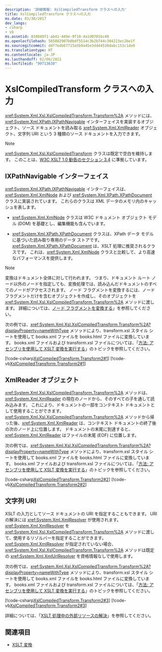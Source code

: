 ```yaml
---
description: '詳細情報: XslCompiledTransform クラスへの入力'
title: XslCompiledTransform クラスへの入力
ms.date: 03/30/2017
dev_langs:
- csharp
- vb
ms.assetid: 834049f1-ab41-449e-9f10-4a1d0701bc48
ms.openlocfilehash: 585882907b0bdf5514c3b2b744c304223ec2be1f
ms.sourcegitcommit: ddf7edb67715a5b9a45e3dd44536dabc153c1de0
ms.translationtype: HT
ms.contentlocale: ja-JP
ms.lasthandoff: 02/06/2021
ms.locfileid: "99713638"
---
```

# <a name="inputs-to-the-xslcompiledtransform-class"></a>XslCompiledTransform クラスへの入力

<xref:System.Xml.Xsl.XslCompiledTransform.Transform%2A> メソッドには、<xref:System.Xml.XPath.IXPathNavigable> インターフェイスを実装するオブジェクト、ソース ドキュメントを読み取る <xref:System.Xml.XmlReader> オブジェクト、文字列 URI という 3 種類のソース ドキュメントを入力できます。  
  
> [!NOTE]
> <xref:System.Xml.Xsl.XslCompiledTransform> クラスは既定で空白を維持します。 このことは、[W3C XSLT 1.0 勧告のセクション 3.4](https://www.w3.org/TR/xslt.html#strip) に準拠しています。  
  
## <a name="ixpathnavigable-interface"></a>IXPathNavigable インターフェイス  

 <xref:System.Xml.XPath.IXPathNavigable> インターフェイスは、<xref:System.Xml.XmlNode> および <xref:System.Xml.XPath.XPathDocument> クラスに実装されています。 これらのクラスは XML データのメモリ内のキャッシュを表します。  
  
- <xref:System.Xml.XmlNode> クラスは W3C ドキュメント オブジェクト モデル (DOM) を基礎とし、編集機能も含んでいます。  
  
- <xref:System.Xml.XPath.XPathDocument> クラスは、XPath データ モデルに基づいた読み取り専用のデータ ストアです。 <xref:System.Xml.XPath.XPathDocument> は、XSLT 処理に推奨されるクラスです。 これは、<xref:System.Xml.XmlNode> クラスと比較して、より高速なパフォーマンスを提供します。  
  
> [!NOTE]
> 変換はドキュメント全体に対して行われます。 つまり、ドキュメント ルート ノード以外のノードを指定しても、変換処理では、読み込んだドキュメントのすべてのノードがアクセスされます。 ノード フラグメントを変換するには、ノード フラグメントだけを含むオブジェクトを作成し、そのオブジェクトを <xref:System.Xml.Xsl.XslCompiledTransform.Transform%2A> メソッドに渡します。 詳細については、[ノード フラグメントを変換する](how-to-transform-a-node-fragment.md)」を参照してください。  
  
 次の例では、<xref:System.Xml.Xsl.XslCompiledTransform.Transform%2A?displayProperty=nameWithType> メソッドにより、transform.xsl スタイル シートを使用して books.xml ファイルを books.html ファイルに変換しています。 books.xml ファイルおよび transform.xsl ファイルについては、「[方法: アセンブリを使用して XSLT 変換を実行する](how-to-perform-an-xslt-transformation-by-using-an-assembly.md)」のトピックを参照してください。  
  
 [!code-csharp[XslCompiledTransform.Transform2#1](../../../../samples/snippets/csharp/VS_Snippets_Data/XslCompiledTransform.Transform2/CS/Program.cs#1)]
 [!code-vb[XslCompiledTransform.Transform2#1](../../../../samples/snippets/visualbasic/VS_Snippets_Data/XslCompiledTransform.Transform2/VB/Module1.vb#1)]  
  
## <a name="xmlreader-object"></a>XmlReader オブジェクト  

 <xref:System.Xml.Xsl.XslCompiledTransform.Transform%2A> メソッドは、<xref:System.Xml.XmlReader> の現在のノードから、そのすべての子を通して読み込みます。 これにより、ドキュメントの一部をコンテキスト ドキュメントとして使用することができます。 <xref:System.Xml.Xsl.XslCompiledTransform.Transform%2A> メソッドから帰った後、<xref:System.Xml.XmlReader> は、コンテキスト ドキュメントの終了後の次のノード上に位置します。 ドキュメントの末尾に到達すると、<xref:System.Xml.XmlReader> はファイルの末尾 (EOF) に位置します。  
  
 次の例では、<xref:System.Xml.Xsl.XslCompiledTransform.Transform%2A?displayProperty=nameWithType> メソッドにより、transform.xsl スタイル シートを使用して books.xml ファイルを books.html ファイルに変換しています。 books.xml ファイルおよび transform.xsl ファイルについては、「[方法: アセンブリを使用して XSLT 変換を実行する](how-to-perform-an-xslt-transformation-by-using-an-assembly.md)」のトピックを参照してください。  
  
 [!code-csharp[XslCompiledTransform.Transform2#2](../../../../samples/snippets/csharp/VS_Snippets_Data/XslCompiledTransform.Transform2/CS/Program.cs#2)]
 [!code-vb[XslCompiledTransform.Transform2#2](../../../../samples/snippets/visualbasic/VS_Snippets_Data/XslCompiledTransform.Transform2/VB/Module1.vb#2)]  
  
## <a name="string-uri"></a>文字列 URI  

 XSLT の入力としてソース ドキュメントの URI を指定することもできます。 URI の解決には <xref:System.Xml.XmlResolver> が使用されます。 <xref:System.Xml.XmlResolver> を <xref:System.Xml.Xsl.XslCompiledTransform.Transform%2A> メソッドに渡して、使用するリゾルバーを指定することができます。 <xref:System.Xml.XmlResolver> が指定されていない場合、<xref:System.Xml.Xsl.XslCompiledTransform.Transform%2A> メソッドは既定の <xref:System.Xml.XmlUrlResolver> を資格情報なしで使用します。  
  
 次の例では、<xref:System.Xml.Xsl.XslCompiledTransform.Transform%2A?displayProperty=nameWithType> メソッドにより、transform.xsl スタイル シートを使用して books.xml ファイルを books.html ファイルに変換しています。 books.xml ファイルおよび transform.xsl ファイルについては、「[方法: アセンブリを使用して XSLT 変換を実行する](how-to-perform-an-xslt-transformation-by-using-an-assembly.md)」のトピックを参照してください。  
  
 [!code-csharp[XslCompiledTransform.Transform2#3](../../../../samples/snippets/csharp/VS_Snippets_Data/XslCompiledTransform.Transform2/CS/Program.cs#3)]
 [!code-vb[XslCompiledTransform.Transform2#3](../../../../samples/snippets/visualbasic/VS_Snippets_Data/XslCompiledTransform.Transform2/VB/Module1.vb#3)]  
  
 詳細については、「[XSLT 処理中の外部リソースの解決](resolving-external-resources-during-xslt-processing.md)」を参照してください。  
  
## <a name="see-also"></a>関連項目

- [XSLT 変換](xslt-transformations.md)
